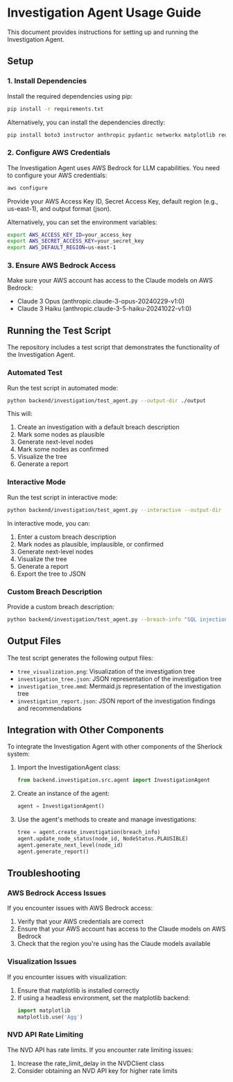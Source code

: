 # Investigation Agent Usage Guide

This document provides instructions for setting up and running the Investigation Agent.

## Setup

### 1. Install Dependencies

Install the required dependencies using pip:

```bash
pip install -r requirements.txt
```

Alternatively, you can install the dependencies directly:

```bash
pip install boto3 instructor anthropic pydantic networkx matplotlib requests
```

### 2. Configure AWS Credentials

The Investigation Agent uses AWS Bedrock for LLM capabilities. You need to configure your AWS credentials:

```bash
aws configure
```

Provide your AWS Access Key ID, Secret Access Key, default region (e.g., us-east-1), and output format (json).

Alternatively, you can set the environment variables:

```bash
export AWS_ACCESS_KEY_ID=your_access_key
export AWS_SECRET_ACCESS_KEY=your_secret_key
export AWS_DEFAULT_REGION=us-east-1
```

### 3. Ensure AWS Bedrock Access

Make sure your AWS account has access to the Claude models on AWS Bedrock:
- Claude 3 Opus (anthropic.claude-3-opus-20240229-v1:0)
- Claude 3 Haiku (anthropic.claude-3-5-haiku-20241022-v1:0)

## Running the Test Script

The repository includes a test script that demonstrates the functionality of the Investigation Agent.

### Automated Test

Run the test script in automated mode:

```bash
python backend/investigation/test_agent.py --output-dir ./output
```

This will:
1. Create an investigation with a default breach description
2. Mark some nodes as plausible
3. Generate next-level nodes
4. Mark some nodes as confirmed
5. Visualize the tree
6. Generate a report

### Interactive Mode

Run the test script in interactive mode:

```bash
python backend/investigation/test_agent.py --interactive --output-dir ./output
```

In interactive mode, you can:
1. Enter a custom breach description
2. Mark nodes as plausible, implausible, or confirmed
3. Generate next-level nodes
4. Visualize the tree
5. Generate a report
6. Export the tree to JSON

### Custom Breach Description

Provide a custom breach description:

```bash
python backend/investigation/test_agent.py --breach-info "SQL injection attack detected in the login form. The attacker was able to extract user credentials and gain administrative access." --output-dir ./output
```

## Output Files

The test script generates the following output files:

- `tree_visualization.png`: Visualization of the investigation tree
- `investigation_tree.json`: JSON representation of the investigation tree
- `investigation_tree.mmd`: Mermaid.js representation of the investigation tree
- `investigation_report.json`: JSON report of the investigation findings and recommendations

## Integration with Other Components

To integrate the Investigation Agent with other components of the Sherlock system:

1. Import the InvestigationAgent class:
   ```python
   from backend.investigation.src.agent import InvestigationAgent
   ```

2. Create an instance of the agent:
   ```python
   agent = InvestigationAgent()
   ```

3. Use the agent's methods to create and manage investigations:
   ```python
   tree = agent.create_investigation(breach_info)
   agent.update_node_status(node_id, NodeStatus.PLAUSIBLE)
   agent.generate_next_level(node_id)
   agent.generate_report()
   ```

## Troubleshooting

### AWS Bedrock Access Issues

If you encounter issues with AWS Bedrock access:
1. Verify that your AWS credentials are correct
2. Ensure that your AWS account has access to the Claude models on AWS Bedrock
3. Check that the region you're using has the Claude models available

### Visualization Issues

If you encounter issues with visualization:
1. Ensure that matplotlib is installed correctly
2. If using a headless environment, set the matplotlib backend:
   ```python
   import matplotlib
   matplotlib.use('Agg')
   ```

### NVD API Rate Limiting

The NVD API has rate limits. If you encounter rate limiting issues:
1. Increase the rate_limit_delay in the NVDClient class
2. Consider obtaining an NVD API key for higher rate limits